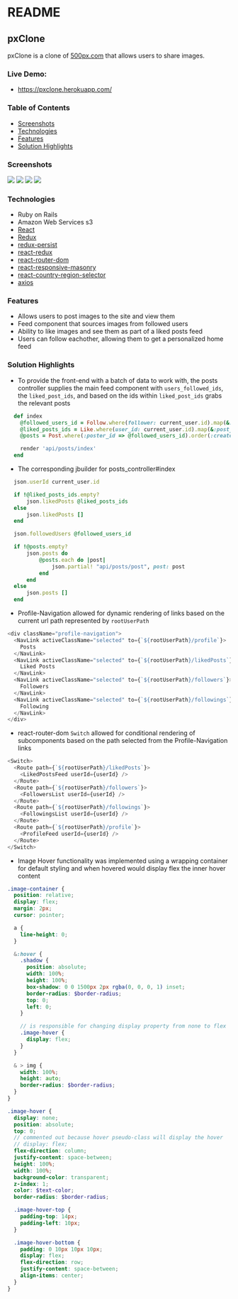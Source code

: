 # README

## pxClone

pxClone is a clone of [500px.com](https://www.500px.com) that allows users to share images.

### Live Demo: 
  * https://pxclone.herokuapp.com/

### Table of Contents
  * [Screenshots](#screenshots)
  * [Technologies](#technologies)
  * [Features](#features)
  * [Solution Highlights](#solution-highlights)

### Screenshots

![](./screenshots/home.png)
![](./screenshots/homeFeed.png)
![](./screenshots/postShow.png)
![](./screenshots/profile.png)

### Technologies
* Ruby on Rails
* Amazon Web Services s3
* [React](https://www.npmjs.com/package/react)
* [Redux](https://www.npmjs.com/package/redux)
* [redux-persist](https://www.npmjs.com/package/redux-persist)
* [react-redux](https://www.npmjs.com/package/react-redux)
* [react-router-dom](https://www.npmjs.com/package/react-router-dom)
* [react-responsive-masonry](https://www.npmjs.com/package/react-responsive-masonry)
* [react-country-region-selector](https://www.npmjs.com/package/react-country-region-selector)
* [axios](https://www.npmjs.com/package/axios)


### Features

* Allows users to post images to the site and view them
* Feed component that sources images from followed users
* Ability to like images and see them as part of a liked posts feed
* Users can follow eachother, allowing them to get a personalized home feed

### Solution Highlights

- To provide the front-end with a batch of data to work with, the posts controller supplies the main feed component with `users_followed_ids`, the `liked_post_ids`, and based on the ids within `liked_post_ids` grabs the relevant posts

```ruby
  def index
    @followed_users_id = Follow.where(follower: current_user.id).map(&:followed_user_id)
    @liked_posts_ids = Like.where(user_id: current_user.id).map(&:post_id)
    @posts = Post.where(:poster_id => @followed_users_id).order(:created_at)

    render 'api/posts/index'
  end
```

- The corresponding jbuilder for posts_controller#index

```ruby
  json.userId current_user.id

  if !@liked_posts_ids.empty?
      json.likedPosts @liked_posts_ids
  else
      json.likedPosts []
  end

  json.followedUsers @followed_users_id

  if !@posts.empty?
      json.posts do
          @posts.each do |post|
              json.partial! "api/posts/post", post: post
          end
      end
  else
      json.posts []
  end
```

- Profile-Navigation allowed for dynamic rendering of links based on the current
  url path represented by `rootUserPath`

```js
<div className="profile-navigation">
  <NavLink activeClassName="selected" to={`${rootUserPath}/profile`}>
    Posts
  </NavLink>
  <NavLink activeClassName="selected" to={`${rootUserPath}/likedPosts`}>
    Liked Posts
  </NavLink>
  <NavLink activeClassName="selected" to={`${rootUserPath}/followers`}>
    Followers
  </NavLink>
  <NavLink activeClassName="selected" to={`${rootUserPath}/followings`}>
    Following
  </NavLink>
</div>
```

- react-router-dom `Switch` allowed for conditional rendering of subcomponents based
  on the path selected from the Profile-Navigation links

```js
<Switch>
  <Route path={`${rootUserPath}/likedPosts`}>
    <LikedPostsFeed userId={userId} />
  </Route>
  <Route path={`${rootUserPath}/followers`}>
    <FollowersList userId={userId} />
  </Route>
  <Route path={`${rootUserPath}/followings`}>
    <FollowingsList userId={userId} />
  </Route>
  <Route path={`${rootUserPath}/profile`}>
    <ProfileFeed userId={userId} />
  </Route>
</Switch>
```

- Image Hover functionality was implemented using a wrapping container for default styling and when hovered would display flex the inner hover content

```scss
.image-container {
  position: relative;
  display: flex;
  margin: 2px;
  cursor: pointer;

  a {
    line-height: 0;
  }

  &:hover {
    .shadow {
      position: absolute;
      width: 100%;
      height: 100%;
      box-shadow: 0 0 1500px 2px rgba(0, 0, 0, 1) inset;
      border-radius: $border-radius;
      top: 0;
      left: 0;
    }

    // is responsible for changing display property from none to flex
    .image-hover {
      display: flex;
    }
  }

  & > img {
    width: 100%;
    height: auto;
    border-radius: $border-radius;
  }
}
```

```scss
.image-hover {
  display: none;
  position: absolute;
  top: 0;
  // commented out because hover pseudo-class will display the hover
  // display: flex;
  flex-direction: column;
  justify-content: space-between;
  height: 100%;
  width: 100%;
  background-color: transparent;
  z-index: 1;
  color: $text-color;
  border-radius: $border-radius;

  .image-hover-top {
    padding-top: 14px;
    padding-left: 10px;
  }

  .image-hover-bottom {
    padding: 0 10px 10px 10px;
    display: flex;
    flex-direction: row;
    justify-content: space-between;
    align-items: center;
  }
}
```
